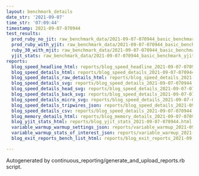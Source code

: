 ```yaml
---
layout: benchmark_details
date_str: '2021-09-07'
time_str: '07:09:44'
timestamp: 2021-09-07-070944
test_results:
  prod_ruby_no_jit: raw_benchmark_data/2021-09-07-070944_basic_benchmark_prod_ruby_no_jit.json
  prod_ruby_with_yjit: raw_benchmark_data/2021-09-07-070944_basic_benchmark_prod_ruby_with_yjit.json
  ruby_30_with_mjit: raw_benchmark_data/2021-09-07-070944_basic_benchmark_ruby_30_with_mjit.json
  yjit_stats: raw_benchmark_data/2021-09-07-070944_basic_benchmark_yjit_stats.json
reports:
  blog_speed_headline_html: reports/blog_speed_headline_2021-09-07-070944.html
  blog_speed_details_html: reports/blog_speed_details_2021-09-07-070944.html
  blog_speed_details_raw_details_html: reports/blog_speed_details_2021-09-07-070944.raw_details.html
  blog_speed_details_svg: reports/blog_speed_details_2021-09-07-070944.svg
  blog_speed_details_head_svg: reports/blog_speed_details_2021-09-07-070944.head.svg
  blog_speed_details_back_svg: reports/blog_speed_details_2021-09-07-070944.back.svg
  blog_speed_details_micro_svg: reports/blog_speed_details_2021-09-07-070944.micro.svg
  blog_speed_details_tripwires_json: reports/blog_speed_details_2021-09-07-070944.tripwires.json
  blog_speed_details_csv: reports/blog_speed_details_2021-09-07-070944.csv
  blog_memory_details_html: reports/blog_memory_details_2021-09-07-070944.html
  blog_yjit_stats_html: reports/blog_yjit_stats_2021-09-07-070944.html
  variable_warmup_warmup_settings_json: reports/variable_warmup_2021-09-07-070944.warmup_settings.json
  variable_warmup_stats_of_interest_json: reports/variable_warmup_2021-09-07-070944.stats_of_interest.json
  blog_exit_reports_bench_list_html: reports/blog_exit_reports_2021-09-07-070944.bench_list.html

---
```

Autogenerated by continuous_reporting/generate_and_upload_reports.rb script.
